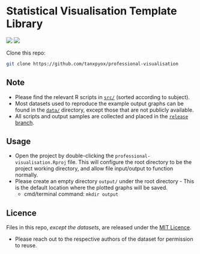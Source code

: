 # Statistical Visualisation Template Library

[![](https://img.shields.io/badge/Download-Source%20files-blue?logo=github&style=for-the-badge)](https://github.com/tanxpyox/professional-visualisation/archive/master.zip)
[![](https://img.shields.io/badge/Download-output%20files-orange?logo=R&style=for-the-badge)](https://github.com/tanxpyox/professional-visualisation/archive/release.zip)

Clone this repo:
```sh
git clone https://github.com/tanxpyox/professional-visualisation
```

## Note
* Please find the relevant R scripts in [`src/`](src/) (sorted according to subject).
* Most datasets used to reproduce the example output graphs can be found in the [`data/`](data/) directory, except those that are not publicly available.
* All scripts and output samples are collected and placed in the [`release` branch](https://github.com/tanxpyox/professional-visualisation/tree/release).

## Usage
* Open the project by double-clicking the `professional-visualisation.Rproj` file. This will configure the root directory to be the project working directory, and allow file input/output to function normally.
* Please create an empty directory `output/` under the root directory - This is the default location where the plotted graphs will be saved.
  * cmd/terminal command: `mkdir output`

## Licence
Files in this repo, *except the datasets*, are released under the [MIT Licence](LICENCE).
  * Please reach out to the respective authors of the dataset for permission to reuse.
